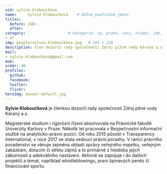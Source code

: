 ```yaml
---
uid: sylvie.klobouckova
name:     Sylvie Kloboučková  	# běžně používáné jméno
titles:
  before: JUDr.
  after: 
category:                 	# kategorie: rp, praha, vary, hradec, jmk, senat
- dr
img: people/sylvie-klobouckova.jpg   # 165 x 220
description: člen dozorčí rady společnosti Zdroj pitné vody Káraný a.s.  	# kratký popis, max 160 znaků
mail:
- sylvie.klobouckova@gmail.com
mob:
orddr: 40
profiles:
  github:       
  facebook:    
  twitter: 		  
  flickr:		  
heroImg: banner-default.jpg  
---
```


**Sylvie Kloboučková** je členkou dozorčí rady společnosti Zdroj pitné vody Káraný a.s. 

Magisterské studium i rigorózní řízení absolvovala na Právnické fakultě Univerzity Karlovy v Praze. Několik let pracovala v Bezpečnostní informační službě na analyticko-právní pozici. Od roku 2015 působí v Transparency International, v roce 2017 se stala vedoucí právní poradny. V rámci právního poradenství se věnuje zejména oblasti správy veřejného majetku, veřejným zakázkám, dotacím či střetu zájmů a to primárně z hlediska jejich zákonnosti a adekvátního nastavení. Aktivně se zapojuje i do dalších projektů a témat, například whistleblowingu, praní špinavých peněz či financování sportu. 

